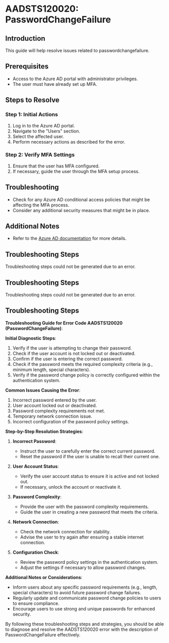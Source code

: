 # AADSTS120020: PasswordChangeFailure

## Introduction

This guide will help resolve issues related to passwordchangefailure.

## Prerequisites

* Access to the Azure AD portal with administrator privileges.
* The user must have already set up MFA.

## Steps to Resolve

### Step 1: Initial Actions

1. Log in to the Azure AD portal.
2. Navigate to the "Users" section.
3. Select the affected user.
4. Perform necessary actions as described for the error.

### Step 2: Verify MFA Settings

1. Ensure that the user has MFA configured.
2. If necessary, guide the user through the MFA setup process.

## Troubleshooting

* Check for any Azure AD conditional access policies that might be affecting the
  MFA process.
* Consider any additional security measures that might be in place.

## Additional Notes

* Refer to the
  [Azure AD documentation](https://learn.microsoft.com/en-us/azure/active-directory/)
  for more details.

## Troubleshooting Steps

Troubleshooting steps could not be generated due to an error.

## Troubleshooting Steps

Troubleshooting steps could not be generated due to an error.

## Troubleshooting Steps

**Troubleshooting Guide for Error Code AADSTS120020 (PasswordChangeFailure)**:

**Initial Diagnostic Steps**:

1. Verify if the user is attempting to change their password.
2. Check if the user account is not locked out or deactivated.
3. Confirm if the user is entering the correct password.
4. Check if the password meets the required complexity criteria (e.g., minimum
   length, special characters).
5. Verify if the password change policy is correctly configured within the
   authentication system.

**Common Issues Causing the Error**:

1. Incorrect password entered by the user.
2. User account locked out or deactivated.
3. Password complexity requirements not met.
4. Temporary network connection issue.
5. Incorrect configuration of the password policy settings.

**Step-by-Step Resolution Strategies**:

1. **Incorrect Password**:

   * Instruct the user to carefully enter the correct current password.
   * Reset the password if the user is unable to recall their current one.

2. **User Account Status**:

   * Verify the user account status to ensure it is active and not locked out.
   * If necessary, unlock the account or reactivate it.

3. **Password Complexity**:

   * Provide the user with the password complexity requirements.
   * Guide the user in creating a new password that meets the criteria.

4. **Network Connection**:

   * Check the network connection for stability.
   * Advise the user to try again after ensuring a stable internet connection.

5. **Configuration Check**:
   * Review the password policy settings in the authentication system.
   * Adjust the settings if necessary to allow password changes.

**Additional Notes or Considerations**:

* Inform users about any specific password requirements (e.g., length, special
  characters) to avoid future password change failures.
* Regularly update and communicate password change policies to users to ensure
  compliance.
* Encourage users to use strong and unique passwords for enhanced security.

By following these troubleshooting steps and strategies, you should be able to
diagnose and resolve the AADSTS120020 error with the description of
PasswordChangeFailure effectively.
